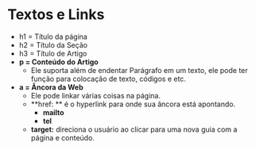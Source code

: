 # Textos e Links

- h1 = Título da página
- h2 = Título da Seção
- h3 = Título de Artigo
- **p = Conteúdo do Artigo** 
  - Ele suporta além de endentar Parágrafo em um texto, ele pode ter função para colocação de texto, códigos e etc. 
- **a = Âncora da Web**
  - Ele pode linkar várias coisas na página.
  - **href: ** é o hyperlink para onde sua âncora está apontando.
    - **mailto**
    - **tel**
  - **target:** direciona o usuário ao clicar para uma nova guia com  a página e conteúdo.


